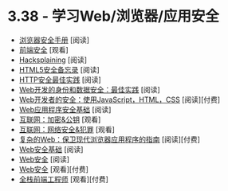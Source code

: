 <!-- 3.38 - Learn Web/Browser/App Security -->
# 3.38 - 学习Web/浏览器/应用安全
<!-- Browser Security Handbook [read]
Frontend Security [watch]
Hacksplaining [read]
HTML5 Security Cheatsheet [read]
HTTP Security Best Practice [read]
Identity and Data Security for Web Development: Best Practices read
Security for Web Developers: Using JavaScript, HTML, and CSS [read][$]
The Basics of Web Application Security [read]
The Internet: Encryption & Public Keys [watch]
The Internet: Cybersecurity & Crime [watch]
The Tangled Web: A Guide to Securing Modern Web Applications [read][$]
Web Security Basics [read]
Web security [read]
Web Security [watch][$]
Full Stack for Front End Engineers [watch][$] -->

- [浏览器安全手册](https://code.google.com/p/browsersec/wiki/Main) [阅读]
- [前端安全](https://mikewest.org/2013/09/frontend-security-frontendconf-2013) [观看]
- [Hacksplaining](https://www.hacksplaining.com/) [阅读]
- [HTML5安全备忘录](https://html5sec.org/) [阅读]
- [HTTP安全最佳实践](https://httpsecurityreport.com/best_practice.html) [阅读]
- [Web开发的身份和数据安全：最佳实践](https://www.amazon.com/Identity-Data-Security-Web-Development/dp/1491937017?&_encoding=UTF8&tag=frontend-handbook-20&linkCode=ur2&linkId=f5f2aaa4d5f944a3ccc316a16e3673f4&camp=1789&creative=9325) [阅读]
- [Web开发者的安全：使用JavaScript，HTML，CSS](https://www.amazon.com/Security-Web-Developers-Using-JavaScript/dp/1491928646/?&_encoding=UTF8&tag=frontend-handbook-20&linkCode=ur2&linkId=df49be399d7d1a12acebe5a85637a7a8&camp=1789&creative=9325) [阅读][付费]
- [Web应用程序安全基础](http://martinfowler.com/articles/web-security-basics.html) [阅读]
- [互联网：加密&公钥](https://www.youtube.com/watch?v=ZghMPWGXexs&list=PLzdnOPI1iJNfMRZm5DDxco3UdsFegvuB7&index=6) [观看]
- [互联网：网络安全&犯罪](https://www.youtube.com/watch?v=AuYNXgO_f3Y&list=PLzdnOPI1iJNfMRZm5DDxco3UdsFegvuB7&index=7) [观看]
- [复杂的Web：保卫现代浏览器应用程序的指南](http://lcamtuf.coredump.cx/tangled/) [阅读][付费]
- [Web安全基础](https://github.com/vasanthk/web-security-basics) [阅读]
- [Web安全](https://developer.mozilla.org/en-US/docs/Web/Security) [阅读]
- [Web安全](https://frontendmasters.com/courses/web-security/) [观看][付费]
- [全栈前端工程师](https://frontendmasters.com/courses/full-stack/) [观看][付费]